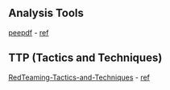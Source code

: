 

## Analysis Tools
[peepdf](https://github.com/jesparza/peepdf) - [ref](https://eternal-todo.com/tools/peepdf-pdf-analysis-tool)

## TTP (Tactics and Techniques)
[RedTeaming-Tactics-and-Techniques](https://github.com/mantvydasb/RedTeaming-Tactics-and-Techniques) - [ref](https://www.ired.team/)
